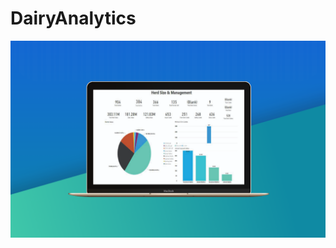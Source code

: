 # DairyAnalytics

![alt text](https://github.com/Ironmandeveloper/DairyAnalytics/blob/main/HSM.png?raw=true)
